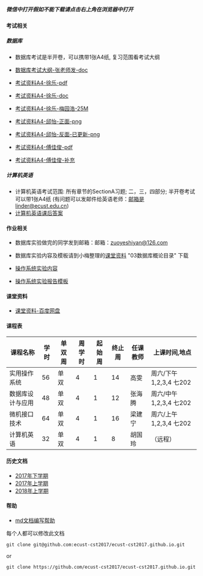 ##### 微信中打开假如不能下载请点击右上角在浏览器中打开

#### 考试相关

##### 数据库
- 数据库考试是半开卷，可以携带1张A4纸, 复习范围看考试大纲
- [数据库考试大纲-张老师发-doc](http://openpublic.oss-cn-shanghai.aliyuncs.com/2018-jxjy/Exam/%E7%BB%A7%E7%BB%AD%E6%95%99%E8%82%B2%E6%95%B0%E6%8D%AE%E5%BA%93181%E5%A4%8D%E4%B9%A0%E5%A4%A7%E7%BA%B2.doc)

- [考试资料A4-徐乐-pdf](http://openpublic.oss-cn-shanghai.aliyuncs.com/2018-jxjy/Exam/%E7%BB%A7%E7%BB%AD%E6%95%99%E8%82%B2%E6%95%B0%E6%8D%AE%E5%BA%93181%E5%A4%8D%E4%B9%A0%E5%A4%A7%E7%BA%B2-%E5%BE%90%E4%B9%90%E5%8E%8B%E7%BC%A9.pdf)
- [考试资料A4-徐乐-doc](http://openpublic.oss-cn-shanghai.aliyuncs.com/2018-jxjy/Exam/%E6%95%B0%E6%8D%AE%E5%BA%93-%E5%BE%90%E4%B9%90.doc)

- [考试资料A4-徐乐-梅园浩-25M](http://openpublic.oss-cn-shanghai.aliyuncs.com/2018-jxjy/Exam/%E6%95%B0%E6%8D%AE%E5%BA%93-%E5%BE%90%E4%B9%90-%E6%A2%85%E5%9B%AD%E6%B5%A9.pdf)

- [考试资料A4-邱怡-正面-png](http://openpublic.oss-cn-shanghai.aliyuncs.com/2018-jxjy/Exam/%E6%95%B0%E6%8D%AE%E5%BA%93-%E9%82%B1%E6%80%A1-%E6%AD%A3.png)
- [考试资料A4-邱怡-反面-已更新-png](http://openpublic.oss-cn-shanghai.aliyuncs.com/2018-jxjy/Exam/%E6%95%B0%E6%8D%AE%E5%BA%93-%E9%82%B1%E6%80%A1-%E5%8F%8D-v2.png)

- [考试资料A4-傅佳俊-pdf](http://openpublic.oss-cn-shanghai.aliyuncs.com/2018-jxjy/Exam/%E6%95%B0%E6%8D%AE%E5%BA%93-%E5%82%85%E4%BD%B3%E4%BF%8A-A4.pdf)
- [考试资料A4-傅佳俊-补充](http://openpublic.oss-cn-shanghai.aliyuncs.com/2018-jxjy/Exam/%E6%95%B0%E6%8D%AE%E5%BA%93-%E5%82%85%E4%BD%B3%E4%BF%8A-A4-%E8%A1%A5%E5%85%85.pdf)

##### 计算机英语

- 计算机英语考试范围: 所有章节的SectionA习题; 二，三，四部分; 半开卷考试可以带1张A4纸 (有问题可以发邮件给英语老师：邮箱是linder@ecust.edu.cn)
- [计算机英语课后答案](http://openpublic.oss-cn-shanghai.aliyuncs.com/2018-jxjy/Exam/%E8%AE%A1%E7%AE%97%E6%9C%BA%E8%8B%B1%E8%AF%AD%E8%AF%BE%E5%90%8E%E7%AD%94%E6%A1%88.rar)

#### 作业相关

- 数据库实验做完的同学发到邮箱：邮箱：zuoyeshiyan@126.com
- 数据库实验内容及模板请到小梅整理的[课堂资料](https://pan.baidu.com/s/1b5cj6Y#list/path=%2F) "03数据库概论目录" 下载


- [操作系统实验内容](http://openpublic.oss-cn-shanghai.aliyuncs.com/2018-jxjy/Task/%E6%93%8D%E4%BD%9C%E7%B3%BB%E7%BB%9F%E5%AE%9E%E9%AA%8C%E5%86%85%E5%AE%B9.doc)
- [操作系统实验报告模板](http://openpublic.oss-cn-shanghai.aliyuncs.com/2018-jxjy/Task/%E3%80%8A%E6%93%8D%E4%BD%9C%E7%B3%BB%E7%BB%9F%E3%80%8B%E5%AE%9E%E9%AA%8C%E6%8A%A5%E5%91%8A.doc)

#### 课堂资料
- [课堂资料-百度网盘](https://pan.baidu.com/s/1b5cj6Y#list/path=%2F)

#### 课程表

| 课程名称 |	学时 | 单双周	 | 周学时 | 起始周 | 终止周 | 任课教师 | 上课时间,地点 |
| ------- | ---- | ----- | ----- | ------ | ----- | ------ | ----------- |
| 实用操作系统 | 56 | 单双 | 4 | 1 | 14 | 高雯 | 周六/下午1,2,3,4 七202 |
| 数据库设计与应用	| 48| 单双| 4| 1	| 12| 张海腾| 周六/中午1,2,3,4 七202| 
| 微机接口技术| 64 | 单双 | 4| 1| 16| 	梁建宁| 周六/上午1,2,3,4 七202| 
| 计算机英语| 32 | 单双 | 4| 1| 8| 胡国玲| （远程）| 


  
#### 历史文档
- [2017年下学期](2017-second-half.md)
- [2017年上学期](2017-first-half.md)
- [2018年上学期](2018-first-half.md)

#### 帮助
- [md文档编写帮助](github-pages-help.md)

每个人都可以修改此文档
```
git clone git@github.com:ecust-cst2017/ecust-cst2017.github.io.git
```
or
```angular2html
git clone https://github.com/ecust-cst2017/ecust-cst2017.github.io.git
```
